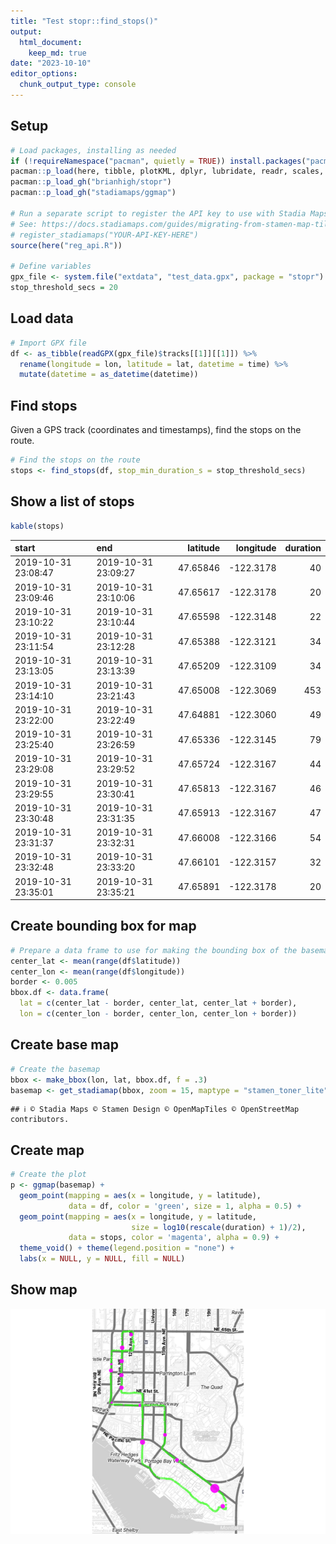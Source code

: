 ```yaml
---
title: "Test stopr::find_stops()"
output: 
  html_document:
    keep_md: true
date: "2023-10-10"
editor_options: 
  chunk_output_type: console
---
```




## Setup


```r
# Load packages, installing as needed
if (!requireNamespace("pacman", quietly = TRUE)) install.packages("pacman")
pacman::p_load(here, tibble, plotKML, dplyr, lubridate, readr, scales, knitr)
pacman::p_load_gh("brianhigh/stopr")
pacman::p_load_gh("stadiamaps/ggmap")

# Run a separate script to register the API key to use with Stadia Maps
# See: https://docs.stadiamaps.com/guides/migrating-from-stamen-map-tiles/
# register_stadiamaps("YOUR-API-KEY-HERE")
source(here("reg_api.R"))

# Define variables
gpx_file <- system.file("extdata", "test_data.gpx", package = "stopr")
stop_threshold_secs = 20
```

## Load data


```r
# Import GPX file
df <- as_tibble(readGPX(gpx_file)$tracks[[1]][[1]]) %>% 
  rename(longitude = lon, latitude = lat, datetime = time) %>% 
  mutate(datetime = as_datetime(datetime))
```

## Find stops

Given a GPS track (coordinates and timestamps), find the stops on the route.


```r
# Find the stops on the route
stops <- find_stops(df, stop_min_duration_s = stop_threshold_secs)
```

## Show a list of stops


```r
kable(stops)
```



|start               |end                 | latitude| longitude| duration|
|:-------------------|:-------------------|--------:|---------:|--------:|
|2019-10-31 23:08:47 |2019-10-31 23:09:27 | 47.65846| -122.3178|       40|
|2019-10-31 23:09:46 |2019-10-31 23:10:06 | 47.65617| -122.3178|       20|
|2019-10-31 23:10:22 |2019-10-31 23:10:44 | 47.65598| -122.3148|       22|
|2019-10-31 23:11:54 |2019-10-31 23:12:28 | 47.65388| -122.3121|       34|
|2019-10-31 23:13:05 |2019-10-31 23:13:39 | 47.65209| -122.3109|       34|
|2019-10-31 23:14:10 |2019-10-31 23:21:43 | 47.65008| -122.3069|      453|
|2019-10-31 23:22:00 |2019-10-31 23:22:49 | 47.64881| -122.3060|       49|
|2019-10-31 23:25:40 |2019-10-31 23:26:59 | 47.65336| -122.3145|       79|
|2019-10-31 23:29:08 |2019-10-31 23:29:52 | 47.65724| -122.3167|       44|
|2019-10-31 23:29:55 |2019-10-31 23:30:41 | 47.65813| -122.3167|       46|
|2019-10-31 23:30:48 |2019-10-31 23:31:35 | 47.65913| -122.3167|       47|
|2019-10-31 23:31:37 |2019-10-31 23:32:31 | 47.66008| -122.3166|       54|
|2019-10-31 23:32:48 |2019-10-31 23:33:20 | 47.66101| -122.3157|       32|
|2019-10-31 23:35:01 |2019-10-31 23:35:21 | 47.65891| -122.3178|       20|

## Create bounding box for map


```r
# Prepare a data frame to use for making the bounding box of the basemap
center_lat <- mean(range(df$latitude))
center_lon <- mean(range(df$longitude))
border <- 0.005
bbox.df <- data.frame(
  lat = c(center_lat - border, center_lat, center_lat + border),
  lon = c(center_lon - border, center_lon, center_lon + border))
```

## Create base map


```r
# Create the basemap
bbox <- make_bbox(lon, lat, bbox.df, f = .3)
basemap <- get_stadiamap(bbox, zoom = 15, maptype = "stamen_toner_lite")
```

```
## ℹ © Stadia Maps © Stamen Design © OpenMapTiles © OpenStreetMap contributors.
```

## Create map


```r
# Create the plot
p <- ggmap(basemap) +
  geom_point(mapping = aes(x = longitude, y = latitude),
             data = df, color = 'green', size = 1, alpha = 0.5) +
  geom_point(mapping = aes(x = longitude, y = latitude,
                           size = log10(rescale(duration) + 1)/2),
             data = stops, color = 'magenta', alpha = 0.9) +
  theme_void() + theme(legend.position = "none") +
  labs(x = NULL, y = NULL, fill = NULL)
```

## Show map

![](test_stopr_files/figure-html/map-1.png)<!-- -->
